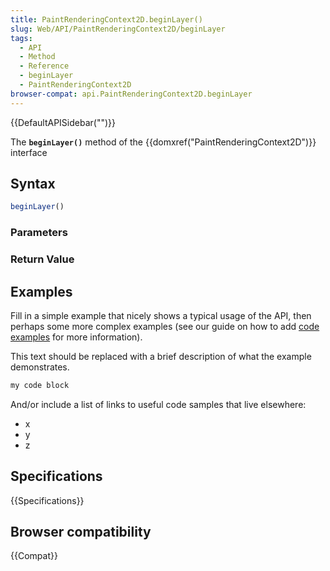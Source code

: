 ```yaml
---
title: PaintRenderingContext2D.beginLayer()
slug: Web/API/PaintRenderingContext2D/beginLayer
tags:
  - API
  - Method
  - Reference
  - beginLayer
  - PaintRenderingContext2D
browser-compat: api.PaintRenderingContext2D.beginLayer
---
```

{{DefaultAPISidebar("")}}

The **`beginLayer()`** method of the {{domxref("PaintRenderingContext2D")}} interface 

## Syntax

```js
beginLayer()
```

### Parameters



### Return Value



## Examples

Fill in a simple example that nicely shows a typical usage of the API, then perhaps some more complex examples (see our guide on how to add [code examples](/en-US/docs/MDN/Contribute/Structures/Code_examples) for more information).

This text should be replaced with a brief description of what the example demonstrates.

```js
my code block
```

And/or include a list of links to useful code samples that live elsewhere:

*   x
*   y
*   z

## Specifications

{{Specifications}}

## Browser compatibility

{{Compat}}

